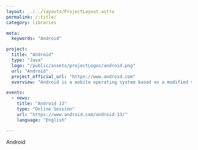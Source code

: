 ```yaml
---
layout: ../../layouts/ProjectLayout.astro
permalink: /:title/
category: libraries

meta:
  keywords: "Android"

project:
  title: "Android"
  type: "Java"
  logo: "/public/assets/projectLogos/android.png"
  url: "Android"
  project_official_url: "https://www.android.com"
  overview: "Android is a mobile operating system based on a modified version of the Linux kernel and other open-source software, designed primarily for touchscreen mobile devices such as smartphones and tablets. Android is developed by a consortium of developers known as the Open Handset Alliance, though its most widely used version is primarily developed by Google. It was unveiled in November 2007, with the first commercial Android device, the HTC Dream, being launched in September 2008."

events:
  - news:
    title: "Android 13"
    type: "Online Session"
    url: "https://www.android.com/android-13/"
    language: "English"

---
```


<p>Android</p>
